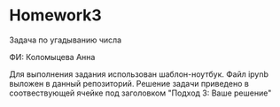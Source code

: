 # Homework3
Задача по угадыванию числа

ФИ: Коломыцева Анна

Для выполнения задания использован шаблон-ноутбук. Файл ipynb выложен в данный репозиторий. Решение задачи приведено в соотвествующей ячейке под заголовком "Подход 3: Ваше решение"
